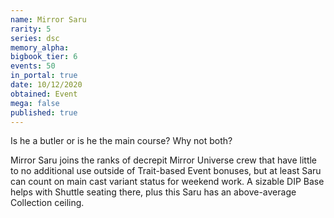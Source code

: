 ```yaml
---
name: Mirror Saru
rarity: 5
series: dsc
memory_alpha:
bigbook_tier: 6
events: 50
in_portal: true
date: 10/12/2020
obtained: Event
mega: false
published: true
---
```


Is he a butler or is he the main course? Why not both?

Mirror Saru joins the ranks of decrepit Mirror Universe crew that have little to no additional use outside of Trait-based Event bonuses, but at least Saru can count on main cast variant status for weekend work. A sizable DIP Base helps with Shuttle seating there, plus this Saru has an above-average Collection ceiling.
